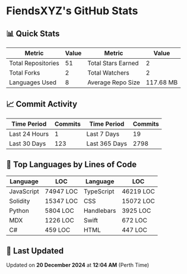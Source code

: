 # FiendsXYZ's GitHub Stats

## 📊 Quick Stats

| Metric               | Value       | Metric               | Value       |
|----------------------|-------------|----------------------|-------------|
| Total Repositories   | 51 | Total Stars Earned   | 2 |
| Total Forks          | 2 | Total Watchers       | 2 |
| Languages Used       | 8 | Average Repo Size    | 117.68 MB |

## 📈 Commit Activity

| Time Period      | Commits      | Time Period      | Commits      |
|------------------|--------------|------------------|--------------|
| Last 24 Hours    | 1 | Last 7 Days      | 19 |
| Last 30 Days     | 123 | Last 365 Days    | 2798 |

## 📝 Top Languages by Lines of Code

| Language       | LOC        | Language       | LOC        |
|----------------|------------|----------------|------------|
| JavaScript       | 74947 LOC  | TypeScript       | 46219 LOC  |
| Solidity       | 15347 LOC  | CSS       | 15072 LOC  |
| Python       | 5804 LOC  | Handlebars       | 3925 LOC  |
| MDX       | 1226 LOC  | Swift       | 672 LOC  |
| C#       | 459 LOC  | HTML       | 447 LOC  |

## 📅 Last Updated

Updated on **20 December 2024** at **12:04 AM** (Perth Time)
